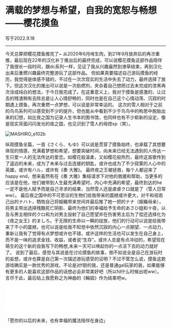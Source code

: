 # 满载的梦想与希望，自我的宽恕与畅想——樱花摸鱼

写于2022.9.18

------------------

今天总算把樱花摸鱼推完了~
从2020年6月啃生肉，到21年9月放弃后的再次重推，最后现在22年的汉化补丁推出后的最终完成，可以说樱花摸鱼这部作品陪伴了我很长一段时间，跟dc系列一样，见证了我从兴趣盎然到潦草结束，再到汉化出来后重燃兴趣最终完整游玩了这部作品。
但如果真要描述自己游玩摸鱼的经历，我觉得是体感不错的，不过在一次次现实的生活中失去了动力，最终选择了放下。但这次汉化的推出可以说是一次助燃剂，夹杂着自己想把过去未完成的漆黑再次涂成纯白的想法，于今日我完成了。在这重意义上，我对于摸鱼是感激的，让过去的残渣稍有去除总是让人心情舒畅的，同时也是在自己这个心情动荡、沉寂的时期遇上摸鱼，再次重燃一点梦想，可以说是非常幸运的。
这次的雪人相对于之前的鸟鸟系列可以感受到不少的提升，但也能从中看到不少于鸟鸟中的构思中脱胎出来的幻想，如比夜之国为记录人生书本的图书馆，也同样也有不少崭新的设定，像是现实背面闪闪发光的夜之国，也见识到了雪人的母控xp（笑）。

![MASHIRO_e102b](https://dreaife-1306766477.cos.ap-nanjing.myqcloud.com/MASHIRO_e102b.png)

纵观摸鱼全篇，一首《さくら、もゆ》可以说是贯穿了摸鱼始终，也承载了其想要体现的情感，充满着梦想和希望，想要突破时间，向未来已经无法遇到的人传达一生只爱一人的无法传达的爱恋。如樱花般温柔，又如樱花般热烈，最终这首歌传到了遥远的未来，成为了未来与过去连接的钥匙，或许也成为了不少寂寞的人心中的英雄，或许有ハル，或许有《奏 大雅》。
最终夜之王被拯救，每个人都迎来了happy end，想来虽然有在《奏 大雅》集结请求下对他的救援和帮助，当更多的应该是在他，他们被带到人生最充满希望时，内心中充满的希望，最终到达的he一定不是他人赋予而是自己寻求的结果，当然雪人还是虐虐クロ就是了（雪人日常ww）。
最后夜之国中的不可思议的生物们给我带来的震撼或许更大，对千和视若己出的ナハト，牺牲自己将姫織带来世间并最后推了她一把的ナナ（姫織母亲），将男主带出选择残酷死亡阴影、最终为他们的幸福给予生命的あさひ姐和十夜，以及与男主相伴的クロ和为对男主投射了自己愿望并在伤害男主后为了偿还选择化为《夜之女王》的ましろ。于无限的生命以一瞬的绽放，他们的行动可以说是给我带来了不小的震撼，也可以说是给我不知觉中依然沉寂的内心一点期望、一点动力，重新让我有了觉得有点梦想或许也不错，或许这样的生活也可以发生在自己身上，而不是一味的追求金钱、收益，或者说“生存”。或许人总是有点冲动的，希望现在萌生的这个新的自我写下的畅想,未来一天可以唤起你的一点活下去的动力就好了。
说到了最后，感觉与其说是在讨论摸鱼的故事，倒不如说全是自己在游玩时的妄想，或许也算是自己第一次描述游玩感受的证明？不过不管怎么说，摸鱼这款游戏确实是一款优秀的游戏，不论是对f厨的我，还是普通gal玩家的我，如果能够有更多的人能喜欢这部作品的话想必会非常美好吧（所以fd什么时候出呢ww）。
言尽于此，最后贴上我愿称之为神曲的《輪廻》作为结束吧w。

<iframe frameborder="no" border="0" marginwidth="0" marginheight="0" width=330 height=86 src="//music.163.com/outchain/player?type=2&id=1367158056&auto=0&height=66"></iframe>

「愿你的以后的未来，也有幸福的魔法陪伴在身边」

